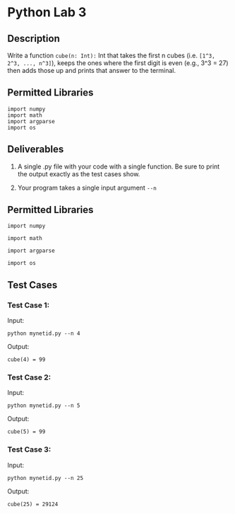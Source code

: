 # Python Lab 3

## Description
Write a function `cube(n: Int):` Int that takes the first n cubes (i.e. `[1^3, 2^3, ..., n^3]`), keeps the ones where the first digit is even (e.g., 3^3 = 27) then adds those up and prints that answer to the terminal.

## Permitted Libraries

```
import numpy
import math
import argparse
import os
```

## Deliverables
1. A single .py file with your code with a single function. Be sure to print the output exactly as the test cases show.

2. Your program takes a single input argument `--n`



## Permitted Libraries
```
import numpy

import math

import argparse

import os
```

## Test Cases


### Test Case 1:

Input:

`python mynetid.py --n 4`

Output:

`cube(4) = 99`

### Test Case 2:

Input:

`python mynetid.py --n 5`

Output:

`cube(5) = 99`

### Test Case 3:

Input:

`python mynetid.py --n 25`

Output:

`cube(25) = 29124`
